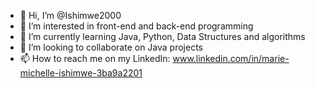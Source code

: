 - 👋 Hi, I’m @Ishimwe2000
- 👀 I’m interested in front-end and back-end programming
- 🌱 I’m currently learning Java, Python, Data Structures and algorithms
- 💞️ I’m looking to collaborate on Java projects
- 📫 How to reach me on my LinkedIn: www.linkedin.com/in/marie-michelle-ishimwe-3ba9a2201

<!---
Ishimwe2000/Ishimwe2000 is a ✨ special ✨ repository because its `README.md` (this file) appears on your GitHub profile.
You can click the Preview link to take a look at your changes.
--->
